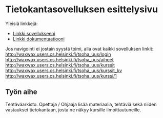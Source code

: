 # Tietokantasovelluksen esittelysivu

Yleisiä linkkejä:

* [Linkki sovellukseeni](https://waxwax.users.cs.helsinki.fi/tsoha_uus)
* [Linkki dokumentaatiooni](https://github.com/WaffeFIN/Tsoha-Bootstrap/blob/master/doc/Tsohadoc.pdf)

Jos navigointi ei jostain syystä toimi, alla ovat kaikki sovelluksen linkit:
http://waxwax.users.cs.helsinki.fi/tsoha_uus/login
http://waxwax.users.cs.helsinki.fi/tsoha_uus/aiheet
http://waxwax.users.cs.helsinki.fi/tsoha_uus/kurssit
http://waxwax.users.cs.helsinki.fi/tsoha_uus/kurssit_kv
http://waxwax.users.cs.helsinki.fi/tsoha_uus/kurssi/1

## Työn aihe

Tehtäväarkisto. Opettaja / Ohjaaja lisää materiaalia, tehtäviä sekä niiden vastaukset tietokantaan, josta ne näkyy kursille ilmoittautuneille.
